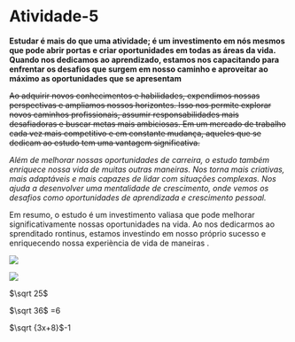 # Atividade-5
**Estudar é mais do que uma atividade; é um investimento em nós mesmos que pode abrir portas e criar oportunidades em todas as áreas da vida. Quando nos dedicamos ao aprendizado, estamos nos capacitando para enfrentar os desafios que surgem em nosso caminho e aproveitar ao máximo as oportunidades que se apresentam**

~~Ao adquirir novos conhecimentos e habilidades, expendimos nossas perspectivas e ampliamos nossos horizontes. Isso nos permite explorar novos caminhos profissionais, assumir responsabilidades mais desafiadoras e buscar metas mais ambiciosas. Em um mercado de trabalho cada vez mais competitivo e em constante mudança, aqueles que se dedicam ao estudo tem uma vantagem significativa.~~

*Além de melhorar nossas oportunidades de carreira, o estudo também enriquece nossa vida de muitas outras maneiras. Nos torna mais criativas, mais adaptáveis e mais capazes de lidar com situações complexas.
Nos ajuda a desenvolver uma mentalidade de crescimento, onde vemos os desafios como oportunidades de aprendizada e crescimento 
pessoal.* 

Em resumo, o estudo é um investimento valiasa que pode melhorar significativamente nossas oportunidades na vida. Ao nos dedicarmos ao sprenditado rontinus, estamos investindo em nosso próprio sucesso e enriquecendo nossa experiència de vida de maneiras .




![](https://tenor.com/pt-BR/view/cat-sandwich-calories-snack-meal-gif-9385312828138126971.gif)

![](https://tenor.com/pt-BR/view/cats-kitten-kittens-angry-cat-angry-gif-27697929.gif)

$\sqrt 25$

$\sqrt 36$ =6

$\sqrt {3x+8}$-1



